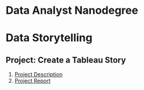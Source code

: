 # Data Analyst Nanodegree
# Data Storytelling
## Project: Create a Tableau Story

1. [Project Description](./project_description.md)
2. [Project Report](./project_report.md)
